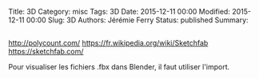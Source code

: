 Title: 3D
Category: misc
Tags: 3D
Date: 2015-12-11 00:00
Modified: 2015-12-11 00:00
Slug: 3D
Authors: Jérémie Ferry
Status: published
Summary:

## 

http://polycount.com/
https://fr.wikipedia.org/wiki/Sketchfab
https://sketchfab.com/

Pour visualiser les fichiers .fbx dans Blender, il faut utiliser l'import.
